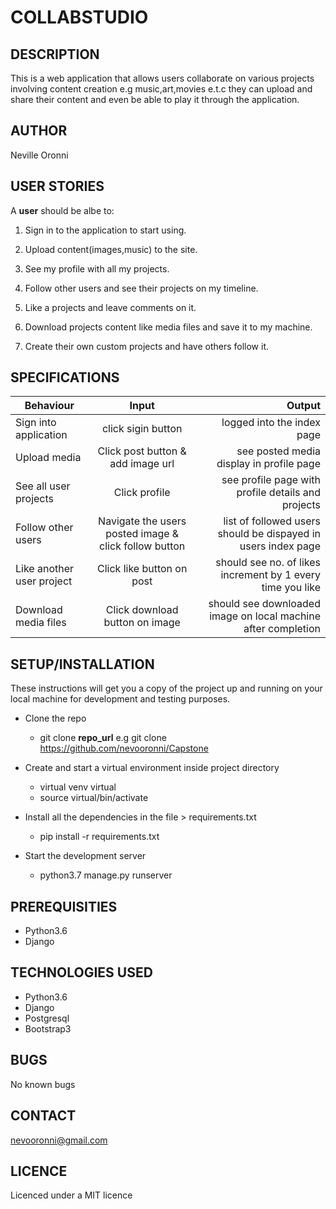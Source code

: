 # COLLABSTUDIO

## DESCRIPTION
This is a web application that allows users collaborate on various projects involving content creation e.g music,art,movies e.t.c they can upload and share their content and even be able to play it through the application.

## AUTHOR
Neville Oronni

## USER STORIES
A **user** should be albe to:
1. Sign in to the application to start using.

2. Upload content(images,music) to the site.

3. See my profile with all my projects.

4. Follow other users and see their projects on my timeline.

5. Like a projects and leave  comments on it.

6. Download projects content like media files and save it to my machine.

7. Create their own custom projects and have others follow it.

## SPECIFICATIONS
| Behaviour | Input | Output |
| --------------- | :----------:| --------: |
|Sign into application |click sigin button | logged into the index page|
|Upload media | Click post button & add image url | see posted media display in profile page |
|See all user projects | Click profile | see profile page with profile details and projects |
|Follow other users | Navigate the users posted image & click follow button | list of followed users should be dispayed in users index page |
|Like another user project | Click like button on post | should see no. of likes increment by 1 every time you like |
|Download media files | Click download button on image | should see downloaded image on local machine after completion |  

## SETUP/INSTALLATION
These instructions will get you a copy of the project up and running on your local machine for development and testing purposes.

* Clone the repo
  * git clone **repo_url** e.g git clone https://github.com/nevooronni/Capstone
* Create and start a virtual environment inside project directory
  * virtual venv virtual
  * source virtual/bin/activate

* Install all the dependencies in the file > requirements.txt
  * pip install -r requirements.txt
* Start the development server
  * python3.7 manage.py runserver

## PREREQUISITIES
* Python3.6
* Django

## TECHNOLOGIES USED
* Python3.6
* Django
* Postgresql
* Bootstrap3

## BUGS
No known bugs

## CONTACT
[nevooronni@gmail.com](nevooronni@gmail.com)

## LICENCE
Licenced under a MIT licence
